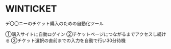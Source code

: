 # WINTICKET
デ〇〇ニーのチケット購入のための自動化ツール

①購入サイトに自動ログイン
②チケットページにつながるまでアクセスし続ける
③チケット選択の直前までの入力を自動で行い30分待機
